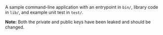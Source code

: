 A sample command-line application with an entrypoint in `bin/`, library code
in `lib/`, and example unit test in `test/`.

**Note:** Both the private and public keys have been leaked and should be changed.
